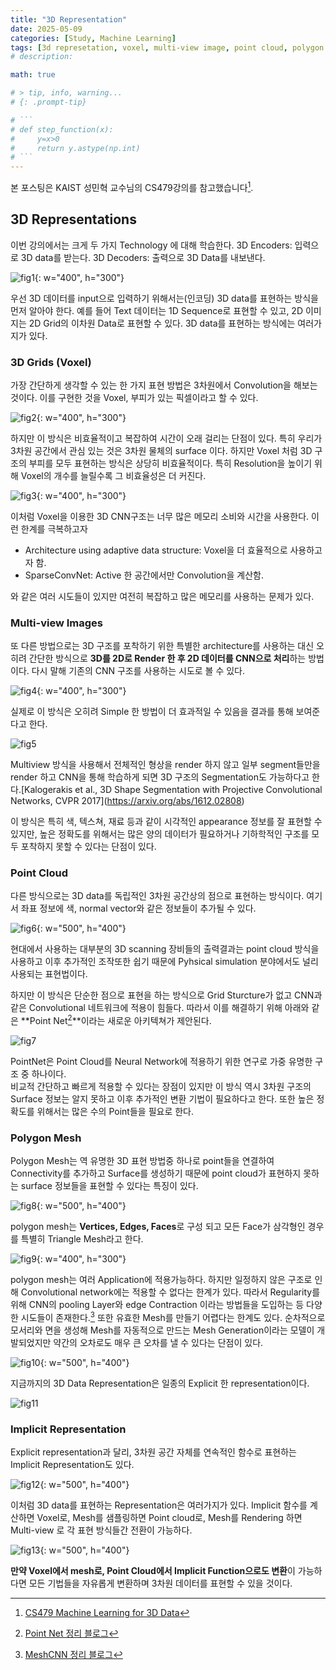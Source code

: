 ```yaml
---
title: "3D Representation"
date: 2025-05-09
categories: [Study, Machine Learning]
tags: [3d represetation, voxel, multi-view image, point cloud, polygon mesh, implicit function]  # TAG names should always be lowercase
# description: 

math: true

# > tip, info, warning...
# {: .prompt-tip}

# ```
# def step_function(x):
#     y=x>0
#     return y.astype(np.int)
# ```
---
```


본 포스팅은 KAIST 성민혁 교수님의 CS479강의를 참고했습니다[^1].

## 3D Representations
이번 강의에서는 크게 두 가지 Technology 에 대해  학습한다. 
3D Encoders: 입력으로 3D data를 받는다.
3D Decoders: 출력으로 3D Data를 내보낸다. 

![fig1](/assets/img/3d_representation/fig1.png){: w="400", h="300"}

우선 3D 데이터를 input으로 입력하기 위해서는(인코딩) 3D data를 표현하는 방식을 먼저 알아야 한다. 예를 들어 Text 데이터는 1D Sequence로 표현할 수 있고, 2D 이미지는 2D Grid의 이차원 Data로 표현할 수 있다. 3D data를 표현하는 방식에는 여러가지가 있다. 

### 3D Grids (Voxel)
가장 간단하게 생각할 수 있는 한 가지 표현 방법은 3차원에서 Convolution을 해보는 것이다. 이를 구현한 것을 Voxel, 부피가 있는 픽셀이라고 할 수 있다.

![fig2](/assets/img/3d_representation/fig2.png){: w="400", h="300"}

하지만 이 방식은 비효율적이고 복잡하여 시간이 오래 걸리는 단점이 있다. 특히 우리가 3차원 공간에서 관심 있는 것은 3차원 물체의 surface 이다. 하지만 Voxel 처럼 3D 구조의 부피를 모두 표현하는 방식은 상당히 비효율적이다. 특히 Resolution을 높이기 위해 Voxel의 개수를 늘릴수록 그 비효율성은 더 커진다. 

![fig3](/assets/img/3d_representation/fig3.png){: w="400", h="300"}

이처럼 Voxel을 이용한 3D CNN구조는 너무 많은 메모리 소비와 시간을 사용한다.  이런 한계를 극복하고자 
- Architecture using adaptive data structure: Voxel을 더 효율적으로 사용하고자 함.
- SparseConvNet: Active 한 공간에서만 Convolution을 계산함.

와 같은 여러 시도들이 있지만 여전히 복잡하고 많은 메모리를 사용하는 문제가 있다.

### Multi-view Images 
또 다른 방법으로는 3D 구조를 포착하기 위한 특별한 architecture를 사용하는 대신 오히려 간단한 방식으로 **3D를 2D로 Render 한 후 2D 데이터를 CNN으로 처리**하는 방법이다. 다시 말해 기존의 CNN 구조를 사용하는 시도로 볼 수 있다. 


![fig4](/assets/img/3d_representation/fig4.png){: w="400", h="300"}

실제로 이 방식은 오히려 Simple 한 방법이 더 효과적일 수 있음을 결과를 통해 보여준다고 한다. 

![fig5](/assets/img/3d_representation/fig5.png)

Multiview 방식을 사용해서 전체적인 형상을 render 하지 않고 일부 segment들만을 render 하고 CNN을 통해 학습하게 되면 3D 구조의 Segmentation도 가능하다고 한다.\[Kalogerakis et al., 3D Shape Segmentation with Projective Convolutional Networks, CVPR 2017](https://arxiv.org/abs/1612.02808)

이 방식은 특히 색, 텍스쳐, 재료 등과 같이 시각적인 appearance 정보를 잘 표현할 수 있지만, 높은 정확도를 위해서는 많은 양의 데이터가 필요하거나 기하학적인 구조를 모두 포착하지 못할 수 있다는 단점이 있다. 

### Point Cloud 
다른 방식으로는 3D data를 독립적인 3차원 공간상의 점으로 표현하는 방식이다. 여기서 좌표 정보에 색, normal vector와 같은 정보들이 추가될 수 있다. 

![fig6](/assets/img/3d_representation/fig6.png){: w="500", h="400"}

현대에서 사용하는 대부분의 3D scanning 장비들의 출력결과는 point cloud 방식을 사용하고 이후 추가적인 조작또한 쉽기 때문에 Pyhsical simulation 분야에서도 널리 사용되는 표현법이다. 

하지만 이 방식은 단순한 점으로 표현을 하는 방식으로 Grid Sturcture가 없고 CNN과 같은 Convolutional 네트워크에 적용이 힘들다. 따라서 이를 해결하기 위해 아래와 같은 **Point Net[^2]**이라는 새로운 아키텍쳐가 제안된다.

![fig7](/assets/img/3d_representation/fig7.png)

PointNet은 Point Cloud를 Neural Network에 적용하기 위한 연구로 가중 유명한 구조 중 하나이다.\
비교적 간단하고 빠르게 적용할 수 있다는 장점이 있지만 이 방식 역시 3차원 구조의 Surface 정보는 알지 못하고 이후 추가적인 변환 기법이 필요하다고 한다. 또한 높은 정확도를 위해서는 많은 수의 Point들을 필요로 한다. 

### Polygon Mesh 
Polygon Mesh는 역 유명한 3D 표현 방법중 하나로 point들을 연결하여 Connectivity를 추가하고 Surface를 생성하기 때문에 point cloud가 표현하지 못하는 surface 정보들을 표현할 수 있다는 특징이 있다. 

![fig8](/assets/img/3d_representation/fig8.png){: w="500", h="400"}

polygon mesh는 **Vertices, Edges, Faces**로 구성 되고 모든 Face가 삼각형인 경우를 특별히 Triangle Mesh라고 한다. 

![fig9](/assets/img/3d_representation/fig9.png){: w="400", h="300"}

polygon mesh는 여러 Application에 적용가능하다. 하지만 일정하지 않은 구조로 인해 Convolutional network에는 적용할 수 없다는 한계가 있다. 따라서 Regularity를 위해 CNN의 pooling Layer와 edge Contraction 이라는 방법들을 도입하는 등 다양한 시도들이 존재한다.[^3]
또한 유효한 Mesh를 만들기 어렵다는 한계도 있다. 순차적으로 모서리와 면을 생성해 Mesh를 자동적으로 만드는 Mesh Generation이라는 모델이 개발되었지만 약간의 오차로도 매우 큰 오차를 낼 수 있다는 단점이 있다.

![fig10](/assets/img/3d_representation/fig10.png){: w="500", h="400"}

지금까지의 3D Data Representation은 일종의 Explicit 한 representation이다. 

![fig11](/assets/img/3d_representation/fig11.png)

### Implicit Representation
Explicit representation과 달리, 3차원 공간 자체를 연속적인 함수로 표현하는 Implicit Representation도 있다. 

![fig12](/assets/img/3d_representation/fig12.png){: w="500", h="400"}

이처럼 3D data를 표현하는 Representation은 여러가지가 있다. Implicit 함수를 계산하면 Voxel로, Mesh를 샘플링하면 Point cloud로, Mesh를 Rendering 하면 Multi-view 로 각 표현 방식들간 전환이 가능하다.

![fig13](/assets/img/3d_representation/fig13.png){: w="500", h="400"}

**만약 Voxel에서 mesh로, Point Cloud에서 Implicit Function으로도 변환**이 가능하다면 모든 기법들을 자유롭게 변환하며 3차원 데이터를 표현할 수 있을 것이다. 

[^1]: [CS479 Machine Learning for 3D Data](https://www.youtube.com/watch?v=933wv8i3QKU)
[^2]: [Point Net 정리 블로그](https://mr-waguwagu.tistory.com/40)
[^3]: [MeshCNN 정리 블로그](https://m.blog.naver.com/dmsquf3015/221788095718)
